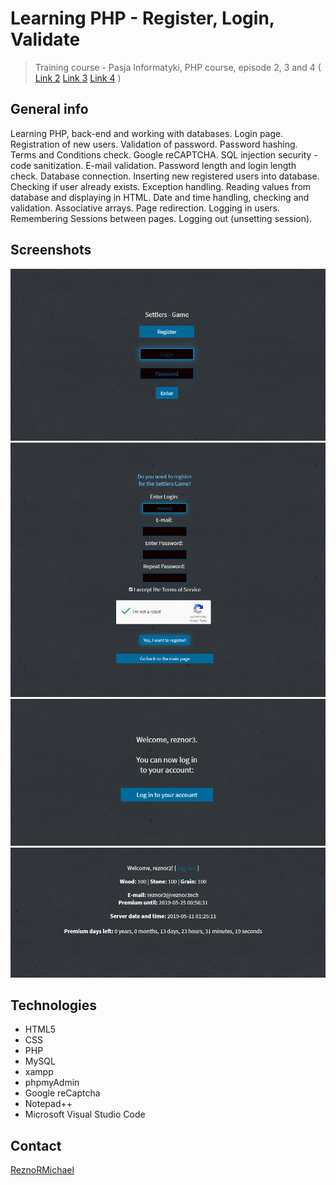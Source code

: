 # Learning PHP - Register, Login, Validate

> Training course - Pasja Informatyki, PHP course, episode 2, 3 and 4 ( [Link 2](https://www.youtube.com/watch?v=Pp578w7C9hE) [Link 3](https://www.youtube.com/watch?v=fMJw90n8M60) [Link 4](https://www.youtube.com/watch?v=U-LqhOrkkq8) )

## General info

Learning PHP, back-end and working with databases.
Login page. Registration of new users. Validation of password. Password hashing. Terms and Conditions check. Google reCAPTCHA. SQL injection security - code sanitization. E-mail validation. Password length and login length check. Database connection. Inserting new registered users into database. Checking if user already exists. Exception handling. Reading values from database and displaying in HTML. Date and time handling, checking and validation. Associative arrays. Page redirection. Logging in users. Remembering Sessions between pages. Logging out (unsetting session).

## Screenshots

![example](screen1.png)
![example](screen2.png)
![example](screen3.png)
![example](screen4.png)

## Technologies

* HTML5
* CSS
* PHP
* MySQL
* xampp
* phpmyAdmin
* Google reCaptcha
* Notepad++
* Microsoft Visual Studio Code

## Contact

[ReznoRMichael](https://github.com/ReznoRMichael)